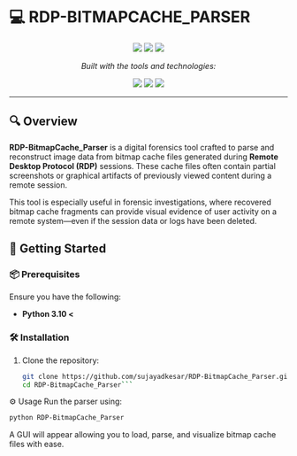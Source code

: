 # 💻 RDP-BITMAPCACHE_PARSER

<p align="center">
  <img src="https://img.shields.io/github/stars/sujayadkesar/RDP-BitmapCache_Parser?style=social" />
  <img src="https://img.shields.io/github/forks/sujayadkesar/RDP-BitmapCache_Parser?style=social" />
  <img src="https://img.shields.io/github/license/sujayadkesar/RDP-BitmapCache_Parser" />
</p>

<p align="center"><em>Built with the tools and technologies:</em></p>

<p align="center">
  <img src="https://img.shields.io/badge/Python-3.x-blue" />
  <img src="https://img.shields.io/badge/GUI-Tkinter-green" />
  <img src="https://img.shields.io/badge/Package_Manager-Conda-blue" />
</p>

---

## 🔍 Overview

**RDP-BitmapCache_Parser** is a digital forensics tool crafted to parse and reconstruct image data from bitmap cache files generated during **Remote Desktop Protocol (RDP)** sessions. These cache files often contain partial screenshots or graphical artifacts of previously viewed content during a remote session.

This tool is especially useful in forensic investigations, where recovered bitmap cache fragments can provide visual evidence of user activity on a remote system—even if the session data or logs have been deleted.


## 🚀 Getting Started

### 📦 Prerequisites

Ensure you have the following:

- **Python 3.10 <**
### 🛠️ Installation

1. Clone the repository:
   ```bash
   git clone https://github.com/sujayadkesar/RDP-BitmapCache_Parser.git
   cd RDP-BitmapCache_Parser```

⚙️ Usage
Run the parser using:

```bash
python RDP-BitmapCache_Parser
```
A GUI will appear allowing you to load, parse, and visualize bitmap cache files with ease.

